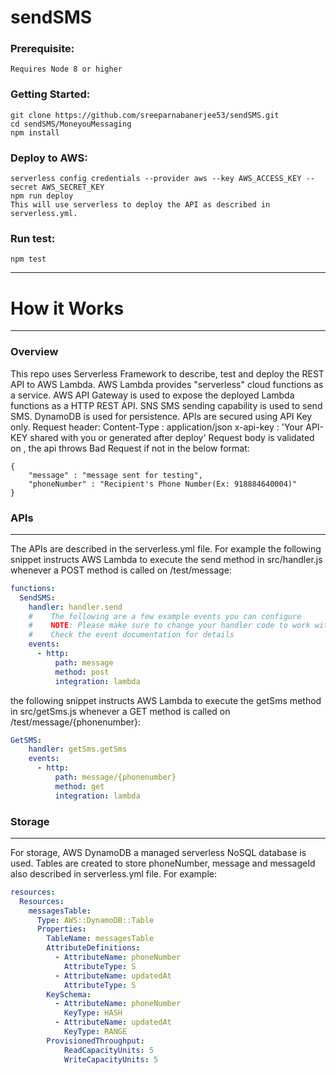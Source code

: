 # sendSMS
### Prerequisite:
    Requires Node 8 or higher

### Getting Started:
    git clone https://github.com/sreeparnabanerjee53/sendSMS.git
    cd sendSMS/MoneyouMessaging
    npm install

### Deploy to AWS:
    serverless config credentials --provider aws --key AWS_ACCESS_KEY --secret AWS_SECRET_KEY
    npm run deploy
    This will use serverless to deploy the API as described in serverless.yml.

### Run test:
    npm test

- - - - 
# How it Works
- - - -
### Overview
This repo uses Serverless Framework to describe, test and deploy the REST API to AWS Lambda. AWS Lambda provides "serverless" cloud functions as a service. AWS API Gateway is used to expose the deployed Lambda functions as a HTTP REST API.
SNS SMS sending capability is used to send SMS. DynamoDB is used for persistence.
APIs are secured using API Key only.
Request header:
Content-Type : application/json
x-api-key : 'Your API-KEY shared with you or generated after deploy'
Request body is validated on , the api throws Bad Request if not in the below format: 
```
{
	"message" : "message sent for testing",
	"phoneNumber" : "Recipient's Phone Number(Ex: 918884640004)"
}
```

### APIs
- - - -
The APIs are described in the serverless.yml file. For example the following snippet instructs AWS Lambda to execute the send method in src/handler.js whenever a POST method is called on /test/message:

```yaml
functions:
  SendSMS:
    handler: handler.send
    #    The following are a few example events you can configure
    #    NOTE: Please make sure to change your handler code to work with those events
    #    Check the event documentation for details
    events:
      - http:
          path: message
          method: post
          integration: lambda
```
the following snippet instructs AWS Lambda to execute the getSms method in src/getSms.js whenever a GET method is called on /test/message/{phonenumber}:

```yaml
GetSMS:
    handler: getSms.getSms
    events:
      - http:
          path: message/{phonenumber}
          method: get
          integration: lambda
```
### Storage
- - - -
For storage, AWS DynamoDB a managed serverless NoSQL database is used. Tables are created to store phoneNumber, message and messageId also described in serverless.yml file. For example:
```yaml
resources:
  Resources:
    messagesTable:
      Type: AWS::DynamoDB::Table
      Properties:
        TableName: messagesTable
        AttributeDefinitions:
          - AttributeName: phoneNumber
            AttributeType: S
          - AttributeName: updatedAt
            AttributeType: S
        KeySchema:
          - AttributeName: phoneNumber
            KeyType: HASH
          - AttributeName: updatedAt
            KeyType: RANGE
        ProvisionedThroughput:
            ReadCapacityUnits: 5
            WriteCapacityUnits: 5
```

